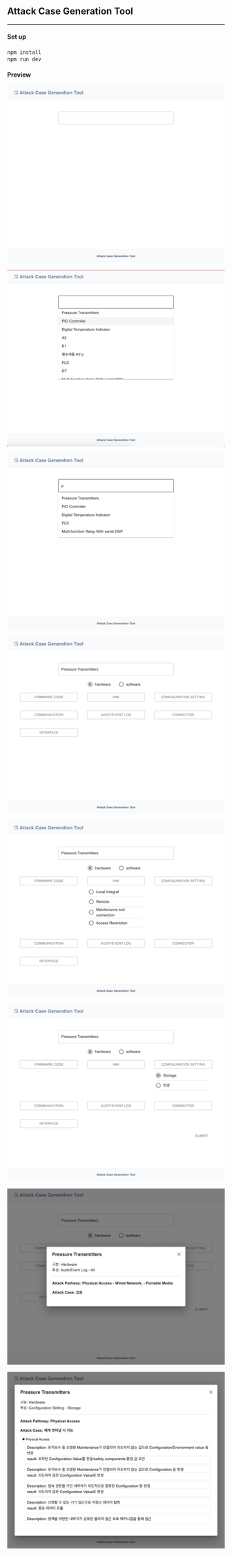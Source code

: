 ## Attack Case Generation Tool

---

#### Set up

```
npm install
npm run dev
```

#### Preview

![1](preview/1.png)

![2](preview/2.png)

![3](preview/3.png)

![4](preview/4.png)

![5](preview/5.png)

![6](preview/6.png)

![7](preview/7.png)

![8](preview/8.png)
